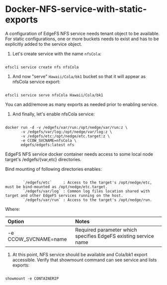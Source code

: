 # Docker-NFS-service-with-static-exports

A configuration of EdgeFS NFS service needs tenant object to be available. For static configurations, one or more buckets needs to exist and has to be explicitly added to the service object.

1. Let's create service with the name `nfsCola`:

```text

efscli service create nfs nfsCola
```

1. And now "serve" `Hawaii/Cola/bk1` bucket so that it will appear as nfsCola service export:

```text

efscli service serve nfsCola Hawaii/Cola/bk1
```

You can add/remove as many exports as needed prior to enabling service.

1. And finally, let's enable nfsCola service:

```text

docker run -d -v /edgefs/var/run:/opt/nedge/var/run:z \
       -v /edgefs/var/log:/opt/nedge/var/log:z \
       -v /edgefs/etc:/opt/nedge/etc.target:z \
       -e CCOW_SVCNAME=nfsCola \
       edgefs/edgefs:latest nfs
```

EdgeFS NFS service docker container needs access to some local node target's /edgefs/{var,etc} directories.

Bind mounting of following directories enables:

```text

        `/edgefs/etc`     : Access to the target's /opt/nedge/etc, must be bind-mounted as /opt/nedge/etc.target.
        `/edgefs/var/log` : Common log files location shared with target and other EdgeFS services running on the host.
        `/edgefs/var/run` : Access to the target's /opt/nedge/run.
```

Where:

| Option | Notes |
| :--- | :--- |
| -e CCOW\_SVCNAME=name | Required parameter which specifies EdgeFS existing service name |

1. At this point, NFS service should be available and Cola/bk1 export accessible. Verify that showmount command can see service and lists exports:

```text

showmount -e CONTAINERIP
```


